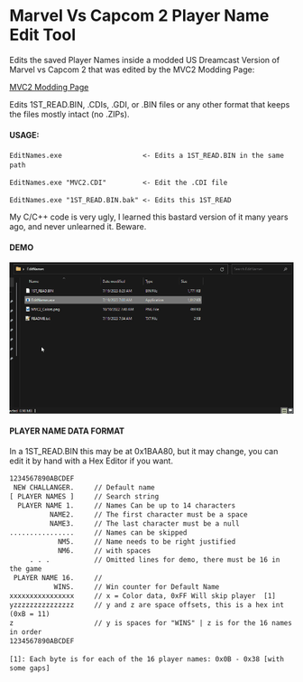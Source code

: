 # Marvel Vs Capcom 2 Player Name Edit Tool 


Edits the saved Player Names inside a modded US Dreamcast Version of Marvel vs Capcom 2 that was edited by the MVC2 Modding Page:

 [MVC2 Modding Page](https://www.paxtez.zachd.com)


Edits 1ST_READ.BIN, .CDIs, .GDI, or .BIN files or any other format that keeps the files mostly intact (no .ZIPs).


#### USAGE:

``EditNames.exe                    <- Edits a 1ST_READ.BIN in the same path``

``EditNames.exe "MVC2.CDI"         <- Edit the .CDI file``

``EditNames.exe "1ST_READ.BIN.bak" <- Edits this 1ST_READ``



My C/C++ code is very ugly, I learned this bastard version of it many years ago, and never unlearned it. Beware.


#### DEMO

![DEMO GIFt](EditNames.gif)

#### PLAYER NAME DATA FORMAT
In a 1ST_READ.BIN this may be at 0x1BAA80, but it may change, you can edit it by hand with a Hex Editor if you want.


```
1234567890ABCDEF
 NEW CHALLANGER.     // Default name
[ PLAYER NAMES ]     // Search string
  PLAYER NAME 1.     // Names Can be up to 14 characters
          NAME2.     // The first character must be a space
          NAME3.     // The last character must be a null
................     // Names can be skipped
            NM5.     // Name needs to be right justified
            NM6.     // with spaces
     . . .           // Omitted lines for demo, there must be 16 in the game
 PLAYER NAME 16.     //
           WINS.     // Win counter for Default Name
xxxxxxxxxxxxxxxx     // x = Color data, 0xFF Will skip player  [1]
yzzzzzzzzzzzzzzz     // y and z are space offsets, this is a hex int (0xB = 11)
z                    // y is spaces for "WINS" | z is for the 16 names in order
1234567890ABCDEF

[1]: Each byte is for each of the 16 player names: 0x0B - 0x38 [with some gaps]

```
